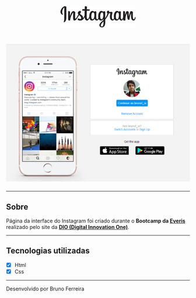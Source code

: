 <h1 align="center">
    <img src="img/instagram-logo.png">
</h1>

<h1 align="center">
    <img src="img/print-instagram.png">
</h1>

---

## Sobre

Página da interface do Instagram foi criado durante o **Bootcamp da [Everis](https://www.everis.com/brazil/pt-br/)** realizado pelo site da **[DIO (Digital Innovation One)](https://digitalinnovation.one/)**.

---

## Tecnologias utilizadas

- [x] Html
- [x] Css

---

Desenvolvido por Bruno Ferreira




